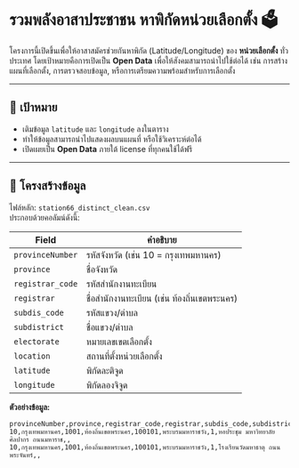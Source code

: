 # รวมพลังอาสาประชาชน หาพิกัดหน่วยเลือกตั้ง 🗳️

โครงการนี้เปิดขึ้นเพื่อให้อาสาสมัครช่วยกันหาพิกัด (Latitude/Longitude) ของ **หน่วยเลือกตั้ง** ทั่วประเทศ โดยเป้าหมายคือการเปิดเป็น **Open Data** เพื่อให้สังคมสามารถนำไปใช้ต่อได้ เช่น การสร้างแผนที่เลือกตั้ง, การตรวจสอบข้อมูล, หรือการเตรียมความพร้อมสำหรับการเลือกตั้ง

---

## 🎯 เป้าหมาย
- เติมข้อมูล `latitude` และ `longitude` ลงในตาราง
- ทำให้ข้อมูลสามารถนำไปแสดงผลบนแผนที่ หรือใช้วิเคราะห์ต่อได้
- เปิดเผยเป็น **Open Data** ภายใต้ license ที่ทุกคนใช้ได้ฟรี

---

## 📂 โครงสร้างข้อมูล
ไฟล์หลัก: `station66_distinct_clean.csv`  
ประกอบด้วยคอลัมน์ดังนี้:

| Field           | คำอธิบาย |
|-----------------|-----------|
| `provinceNumber` | รหัสจังหวัด (เช่น 10 = กรุงเทพมหานคร) |
| `province`       | ชื่อจังหวัด |
| `registrar_code` | รหัสสำนักงานทะเบียน |
| `registrar`      | ชื่อสำนักงานทะเบียน (เช่น ท้องถิ่นเขตพระนคร) |
| `subdis_code`    | รหัสแขวง/ตำบล |
| `subdistrict`    | ชื่อแขวง/ตำบล |
| `electorate`     | หมายเลขเขตเลือกตั้ง |
| `location`       | สถานที่ตั้งหน่วยเลือกตั้ง |
| `latitude`       | พิกัดละติจูด |
| `longitude`      | พิกัดลองจิจูด |

**ตัวอย่างข้อมูล:**
```csv
provinceNumber,province,registrar_code,registrar,subdis_code,subdistrict,electorate,location,latitude,longitude
10,กรุงเทพมหานคร,1001,ท้องถิ่นเขตพระนคร,100101,พระบรมมหาราชวัง,1,หอประชุม มหาวิทยาลัยศิลปากร ถนนมหาราช,,
10,กรุงเทพมหานคร,1001,ท้องถิ่นเขตพระนคร,100101,พระบรมมหาราชวัง,1,โรงเรียนวัดมหาธาตุ ถนนพระจันทร์,,
